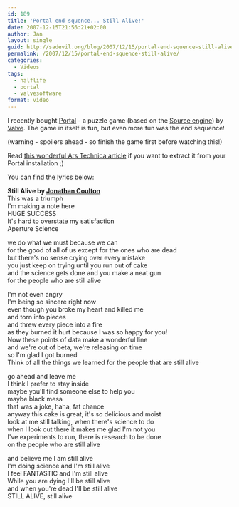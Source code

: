 ```yaml
---
id: 189
title: 'Portal end squence... Still Alive!'
date: 2007-12-15T21:56:21+02:00
author: Jan
layout: single
guid: http://sadevil.org/blog/2007/12/15/portal-end-squence-still-alive/
permalink: /2007/12/15/portal-end-squence-still-alive/
categories:
  - Videos
tags:
  - halflife
  - portal
  - valvesoftware
format: video
---
```

I recently bought [Portal](http://orange.half-life2.com/portal.html) - a puzzle game (based on the [Source engine](http://www.valvesoftware.com/sourcelicense/default.htm)) by [Valve](http://www.valvesoftware.com/). The game in itself is fun, but even more fun was the end sequence!

(warning - spoilers ahead - so finish the game first before watching this!)

Read [this wonderful Ars Technica article](http://arstechnica.com/journals/thumbs.ars/2007/10/11/portal-has-the-best-song-in-modern-gaming-here-is-how-you-get-it-from-your-install) if you want to extract it from your Portal installation ;)

You can find the lyrics below:

**Still Alive by [Jonathan Coulton](http://www.jonathancoulton.com/)**  
This was a triumph  
I'm making a note here  
HUGE SUCCESS  
It's hard to overstate my satisfaction  
Aperture Science

we do what we must because we can  
for the good of all of us except for the ones who are dead  
but there's no sense crying over every mistake  
you just keep on trying until you run out of cake  
and the science gets done and you make a neat gun  
for the people who are still alive

I'm not even angry  
I'm being so sincere right now  
even though you broke my heart and killed me  
and torn into pieces  
and threw every piece into a fire  
as they burned it hurt because I was so happy for you!  
Now these points of data make a wonderful line  
and we're out of beta, we're releasing on time  
so I'm glad I got burned  
Think of all the things we learned for the people that are still alive

go ahead and leave me  
I think I prefer to stay inside  
maybe you'll find someone else to help you  
maybe black mesa  
that was a joke, haha, fat chance  
anyway this cake is great, it's so delicious and moist  
look at me still talking, when there's science to do  
when I look out there it makes me glad I'm not you  
I've experiments to run, there is research to be done  
on the people who are still alive

and believe me I am still alive  
I'm doing science and I'm still alive  
I feel FANTASTIC and I'm still alive  
While you are dying I'll be still alive  
and when you're dead I'll be still alive  
STILL ALIVE, still alive